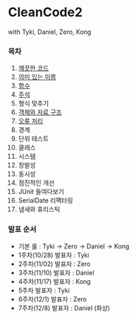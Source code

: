 # CleanCode2
with Tyki, Daniel, Zero, Kong

### 목차
01. [깨끗한 코드](https://github.com/KEP-STUDY/CleanCode2/blob/master/chapter01/01.%20%EA%B9%A8%EB%81%97%ED%95%9C%20%EC%BD%94%EB%93%9C.md)
02. [의미 있는 이름](https://github.com/KEP-STUDY/CleanCode2/blob/master/chapter02/%EC%9D%98%EB%AF%B8%EC%9E%88%EB%8A%94%20%EC%9D%B4%EB%A6%84.md)
03. [함수](https://github.com/KEP-STUDY/CleanCode2/blob/master/chapter03/%EC%A0%9C%203%EC%9E%A5%20%ED%95%A8%EC%88%98.md)
04. [주석](https://github.com/KEP-STUDY/CleanCode2/blob/master/chapter04/README.md)
05. 형식 맞추기
06. [객체와 자료 구조](https://github.com/KEP-STUDY/CleanCode2/blob/master/chapter06/%EA%B0%9D%EC%B2%B4%EC%99%80_%EC%9E%90%EB%A3%8C%EA%B5%AC%EC%A1%B0.md)
07. [오류 처리](https://github.com/KEP-STUDY/CleanCode2/blob/master/chapter07/7%20%EC%9E%A5%20%EC%98%A4%EB%A5%98%20%EC%B2%98%EB%A6%AC.md)
08. 경계
09. 단위 테스트
10. 클래스
11. 시스템
12. 창발성
13. 동시성
14. 점진적인 개선
15. JUnit 들여다보기
16. SerialDate 리팩터링
17. 냄새와 휴리스틱

### 발표 순서
- 기본 룰 : Tyki -> Zero -> Daniel -> Kong
- 1주차(10/28) 발표자 : Tyki
- 2주차(11/02) 발표자 : Zero
- 3주차(11/10) 발표자 : Daniel
- 4주차(11/17) 발표자 : Kong
- 5주차 발표자 : Tyki
- 6주차(12/1) 발표자 : Zero
- 7주차(12/8) 발표자 : Daniel (화상)
